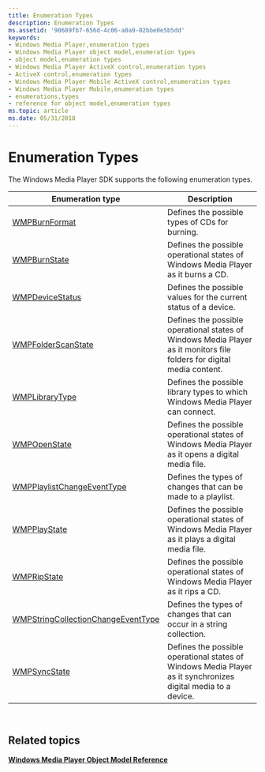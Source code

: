 ```yaml
---
title: Enumeration Types
description: Enumeration Types
ms.assetid: '90689fb7-656d-4c06-a0a9-02bbe0e5b5dd'
keywords:
- Windows Media Player,enumeration types
- Windows Media Player object model,enumeration types
- object model,enumeration types
- Windows Media Player ActiveX control,enumeration types
- ActiveX control,enumeration types
- Windows Media Player Mobile ActiveX control,enumeration types
- Windows Media Player Mobile,enumeration types
- enumerations,types
- reference for object model,enumeration types
ms.topic: article
ms.date: 05/31/2018
---
```


# Enumeration Types

The Windows Media Player SDK supports the following enumeration types.



| Enumeration type                                                             | Description                                                                                                            |
|------------------------------------------------------------------------------|------------------------------------------------------------------------------------------------------------------------|
| [WMPBurnFormat](/windows/desktop/api/wmp/ne-wmp-wmpburnformat)                                           | Defines the possible types of CDs for burning.                                                                         |
| [WMPBurnState](/windows/desktop/api/wmp/ne-wmp-wmpburnstate)                                             | Defines the possible operational states of Windows Media Player as it burns a CD.                                      |
| [WMPDeviceStatus](/windows/desktop/api/wmp/ne-wmp-wmpdevicestatus)                                       | Defines the possible values for the current status of a device.                                                        |
| [WMPFolderScanState](/windows/desktop/api/wmp/ne-wmp-wmpfolderscanstate)                                 | Defines the possible operational states of Windows Media Player as it monitors file folders for digital media content. |
| [WMPLibraryType](/windows/desktop/api/wmp/ne-wmp-wmplibrarytype)                                         | Defines the possible library types to which Windows Media Player can connect.                                          |
| [WMPOpenState](/windows/desktop/api/wmp/ne-wmp-wmpopenstate)                                             | Defines the possible operational states of Windows Media Player as it opens a digital media file.                      |
| [WMPPlaylistChangeEventType](/windows/desktop/api/wmp/ne-wmp-wmpplaylistchangeeventtype)                 | Defines the types of changes that can be made to a playlist.                                                           |
| [WMPPlayState](/windows/desktop/api/wmp/ne-wmp-wmpplaystate)                                             | Defines the possible operational states of Windows Media Player as it plays a digital media file.                      |
| [WMPRipState](/windows/desktop/api/wmp/ne-wmp-wmpripstate)                                               | Defines the possible operational states of Windows Media Player as it rips a CD.                                       |
| [WMPStringCollectionChangeEventType](/windows/desktop/api/wmp/ne-wmp-wmpstringcollectionchangeeventtype) | Defines the types of changes that can occur in a string collection.                                                    |
| [WMPSyncState](/windows/desktop/api/wmp/ne-wmp-wmpsyncstate)                                             | Defines the possible operational states of Windows Media Player as it synchronizes digital media to a device.          |



 

## Related topics

<dl> <dt>

[**Windows Media Player Object Model Reference**](windows-media-player-object-model-reference.md)
</dt> </dl>

 

 




